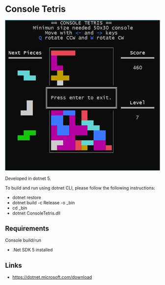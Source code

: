 # Console Tetris

![Console Tetris](/ConsoleTetris.png?raw=true "Console Tetris")

Developed in dotnet 5.

To build and run using dotnet CLI, please follow the following instructions:
- dotnet restore
- dotnet build -c Release -o _bin
- cd _bin
- dotnet ConsoleTetris.dll

## Requirements
Console build/run
- .Net SDK 5 installed

## Links
- https://dotnet.microsoft.com/download
